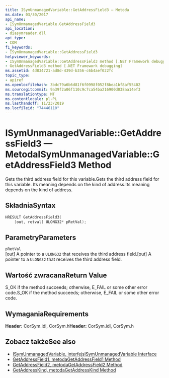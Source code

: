 ```yaml
---
title: ISymUnmanagedVariable::GetAddressField3 — Metoda
ms.date: 03/30/2017
api_name:
- ISymUnmanagedVariable.GetAddressField3
api_location:
- diasymreader.dll
api_type:
- COM
f1_keywords:
- ISymUnmanagedVariable::GetAddressField3
helpviewer_keywords:
- ISymUnmanagedVariable::GetAddressField3 method [.NET Framework debugging]
- GetAddressField3 method [.NET Framework debugging]
ms.assetid: 4d834721-ad8d-439d-b356-c6b4aef022fc
topic_type:
- apiref
ms.openlocfilehash: 3bdc79a6b6d81f6f0998f052f8bea1bf8af55402
ms.sourcegitcommit: 9a39f2a06f110c9c7ca54ba216900d038aa14ef3
ms.translationtype: MT
ms.contentlocale: pl-PL
ms.lasthandoff: 11/23/2019
ms.locfileid: "74446110"
---
```

# <a name="isymunmanagedvariablegetaddressfield3-method"></a><span data-ttu-id="de367-102">ISymUnmanagedVariable::GetAddressField3 — Metoda</span><span class="sxs-lookup"><span data-stu-id="de367-102">ISymUnmanagedVariable::GetAddressField3 Method</span></span>
<span data-ttu-id="de367-103">Gets the third address field for this variable.</span><span class="sxs-lookup"><span data-stu-id="de367-103">Gets the third address field for this variable.</span></span> <span data-ttu-id="de367-104">Its meaning depends on the kind of address.</span><span class="sxs-lookup"><span data-stu-id="de367-104">Its meaning depends on the kind of address.</span></span>  
  
## <a name="syntax"></a><span data-ttu-id="de367-105">Składnia</span><span class="sxs-lookup"><span data-stu-id="de367-105">Syntax</span></span>  
  
```cpp  
HRESULT GetAddressField3(  
    [out, retval] ULONG32* pRetVal);  
```  
  
## <a name="parameters"></a><span data-ttu-id="de367-106">Parametry</span><span class="sxs-lookup"><span data-stu-id="de367-106">Parameters</span></span>  
 `pRetVal`  
 <span data-ttu-id="de367-107">[out] A pointer to a `ULONG32` that receives the third address field.</span><span class="sxs-lookup"><span data-stu-id="de367-107">[out] A pointer to a `ULONG32` that receives the third address field.</span></span>  
  
## <a name="return-value"></a><span data-ttu-id="de367-108">Wartość zwracana</span><span class="sxs-lookup"><span data-stu-id="de367-108">Return Value</span></span>  
 <span data-ttu-id="de367-109">S_OK if the method succeeds; otherwise, E_FAIL or some other error code.</span><span class="sxs-lookup"><span data-stu-id="de367-109">S_OK if the method succeeds; otherwise, E_FAIL or some other error code.</span></span>  
  
## <a name="requirements"></a><span data-ttu-id="de367-110">Wymagania</span><span class="sxs-lookup"><span data-stu-id="de367-110">Requirements</span></span>  
 <span data-ttu-id="de367-111">**Header:** CorSym.idl, CorSym.h</span><span class="sxs-lookup"><span data-stu-id="de367-111">**Header:** CorSym.idl, CorSym.h</span></span>  
  
## <a name="see-also"></a><span data-ttu-id="de367-112">Zobacz także</span><span class="sxs-lookup"><span data-stu-id="de367-112">See also</span></span>

- [<span data-ttu-id="de367-113">ISymUnmanagedVariable, interfejs</span><span class="sxs-lookup"><span data-stu-id="de367-113">ISymUnmanagedVariable Interface</span></span>](../../../../docs/framework/unmanaged-api/diagnostics/isymunmanagedvariable-interface.md)
- [<span data-ttu-id="de367-114">GetAddressField1, metoda</span><span class="sxs-lookup"><span data-stu-id="de367-114">GetAddressField1 Method</span></span>](../../../../docs/framework/unmanaged-api/diagnostics/isymunmanagedvariable-getaddressfield1-method.md)
- [<span data-ttu-id="de367-115">GetAddressField2, metoda</span><span class="sxs-lookup"><span data-stu-id="de367-115">GetAddressField2 Method</span></span>](../../../../docs/framework/unmanaged-api/diagnostics/isymunmanagedvariable-getaddressfield2-method.md)
- [<span data-ttu-id="de367-116">GetAddressKind, metoda</span><span class="sxs-lookup"><span data-stu-id="de367-116">GetAddressKind Method</span></span>](../../../../docs/framework/unmanaged-api/diagnostics/isymunmanagedvariable-getaddresskind-method.md)
